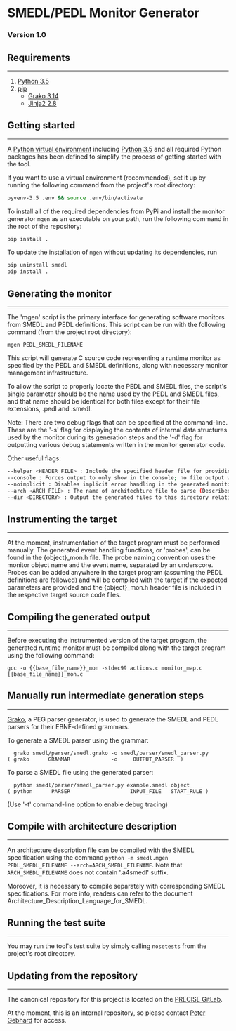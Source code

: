 # SMEDL/PEDL Monitor Generator
### Version 1.0

## Requirements
--------------
1. [Python 3.5](https://docs.python.org/3/)
2. [pip](https://pip.pypa.io/en/stable/)
    - [Grako 3.14](https://pythonhosted.org/grako/)
    - [Jinja2 2.8](http://jinja.pocoo.org/)

## Getting started
---------------
A [Python virtual environment](https://docs.python.org/3/library/venv.html)
including [Python 3.5](https://docs.python.org/3/) and all required Python
packages has been defined to simplify the process of getting started with the
tool.

If you want to use a virtual environment (recommended), set it up by running
the following command from the project's root directory:
```sh
pyvenv-3.5 .env && source .env/bin/activate
```

To install all of the required dependencies from PyPi and install the monitor
generator `mgen` as an executable on your path, run the following command in
the root of the repository:
```sh
pip install .
```

To update the installation of `mgen` without updating its dependencies, run
```sh
pip uninstall smedl
pip install .
```


## Generating the monitor
----------------------
The 'mgen' script is the primary interface for generating software monitors
from SMEDL and PEDL definitions. This script can be run with the following
command (from the project root directory):

`mgen PEDL_SMEDL_FILENAME`

This script will generate C source code representing a runtime monitor as
specified by the PEDL and SMEDL definitions, along with necessary monitor
management infrastructure.

To allow the script to properly locate the PEDL and SMEDL files, the script's
single parameter should be the name used by the PEDL and SMEDL files, and that
name should be identical for both files except for their file extensions, .pedl
and .smedl.

Note: There are two debug flags that can be specified at the command-line.
These are the '-s' flag for displaying the contents of internal data structures
used by the monitor during its generation steps and the '-d' flag for
outputting various debug statements written in the monitor generator code.

Other useful flags:
  ```sh
  --helper <HEADER FILE> : Include the specified header file for providing helper functions
  --console : Forces output to only show in the console; no file output will be generated
  --noimplicit : Disables implicit error handling in the generated monitor
  --arch <ARCH FILE> : The name of architechture file to parse (Described further below)
  --dir <DIRECTORY> : Output the generated files to this directory relative to the input files
  ```


## Instrumenting the target
------------------------
At the moment, instrumentation of the target program must be performed
manually. The generated event handling functions, or 'probes', can be found in
the {object}\_mon.h file. The probe naming convention uses the monitor object
name and the event name, separated by an underscore. Probes can be added
anywhere in the target program (assuming the PEDL definitions are followed) and
will be compiled with the target if the expected parameters are provided and
the {object}\_mon.h header file is included in the respective target source
code files.


## Compiling the generated output
------------------------------
Before executing the instrumented version of the target program, the generated
runtime monitor must be compiled along with the target program using the
following command:

`gcc -o {{base_file_name}}_mon -std=c99 actions.c monitor_map.c {{base_file_name}}_mon.c`


## Manually run intermediate generation steps
------------------------------------------
[Grako](https://pythonhosted.org/grako/), a PEG parser generator, is used to
generate the SMEDL and PEDL parsers for their EBNF-defined grammars.

To generate a SMEDL parser using the grammar:

	  grako smedl/parser/smedl.grako -o smedl/parser/smedl_parser.py
	( grako      GRAMMAR             -o     OUTPUT_PARSER  )

To parse a SMEDL file using the generated parser:

      python smedl/parser/smedl_parser.py example.smedl object
    ( python      PARSER                   INPUT_FILE   START_RULE )

(Use '-t' command-line option to enable debug tracing)

## Compile with architecture description
--------------------------------------

An architecture description file can be compiled with the SMEDL specification
using the command `python -m smedl.mgen PEDL_SMEDL_FILENAME --arch=ARCH_SMEDL_FILENAME`.
Note that `ARCH_SMEDL_FILENAME` does not contain '.a4smedl' suffix.

Moreover, it is necessary to compile separately with corresponding SMEDL
specifications. For more info, readers can refer to the document Architecture_Description_Language_for_SMEDL.

## Running the test suite
--------------------------------------
You may run the tool's test suite by simply calling `nosetests` from the
project's root directory.

## Updating from the repository
----------------------------
The canonical repository for this project is located on the
[PRECISE GitLab](https://gitlab.precise.seas.upenn.edu/pgebhard/smedl).

At the moment, this is an internal repository, so please contact
[Peter Gebhard](pgeb@seas.upenn.edu) for access.
